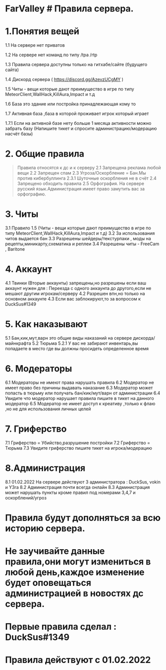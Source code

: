 # FarValley # Правила сервера.
# 1.Понятия вещей
 1.1 На сервере нет приватов

 1.2 На сервере нет команд по типу /tpa /rtp 

 1.3 Правила сервера доступны только на гитхабе/сайте (будущего сайта)

 1.4 Дискорд сервера ( https://discord.gg/AzevzUCgMY )

 1.5 Читы - вещи которые дают преимущество в игре по типу MeteorClient,WallHack,KillAura,Impact и т.д

 1.6 База это здание или постройка принадлежающая кому то

 1.7 Активная база ,база в которой проживает игрок который играет 

 1.7.1 Если на активной базе нету больше 1 месяца активности можно забрать базу (Напишите тикет и спросите администрацию/модерацию насчёт базы)
# 2. Общие правила
> Правила относятся к дс и к серверу
2.1 Запрещена реклама любой вещи
2.2 Запрещен спам
2.3 Угроза/Оскорбление = Бан.Мы против кибербуллинга
2.3.1 Шуточные оскорбления не в счёт 
2.4 Запрещено обходить правила
2.5 Орфография. На сервере русский язык.Администрация имеет право замутить вас за орфографию.
# 3. Читы
3.1 Правило 1.5 (Читы - вещи которые дают преимущество в игре по типу MeteorClient,WallHack,KillAura,Impact и т.д)
3.2 За использования читов выдается бан
3.3 Разрешены шейдеры/текстурпаки , моды на рецепты,миникарту,схематика и реплеи
3.4 Разрешены читы -  FreeCam , Baritone
# 4. Аккаунт
4.1 Твинки (Вторые аккаунты) запрещены,но разрешены если ваш аккаунт нужен для : Переезда с одного аккаунта до другого,если не мешают другим игрокам/серверу
4.2 Разрешен впн,но только на основном аккаунте
4.3 Если вас заблокируют,то за вопросом к DuckSus#1349
# 5. Как наказывают
5.1 Бан,кик,мут,варн это общие виды наказаний на сервере дискорда/майнкрафта
5.2 Тюрьма
5.2.1 У вас не забирают инвентарь,вы попадаете в место где вы должны просидеть определенное время
# 6. Модераторы
6.1 Модераторы не имеют права нарушать  правила
6.2 Модератор не имеет право без причины выдавать наказание
6.3 Модератор может попасть в тюрьму или получать бан/кик/мут/варн от администрации
6.4 Увидите что модератор нарушает правила пишите в тикет на данного модератор
6.5 Модератор не имеет доступ к креативу ,только к флаю ,но не для использования личных целей
# 7. Гриферство
7.1 Гриферство = Убийство,разрушение постройки
7.2 Гриферство = Тюрьма
7.3 Увидите гриферство пишите тикет на игрока/модерацию
# 8.Администрация
8.1 01.02.2022 На сервере действуют 3 администратора : DuckSus, vokin и Y3ra
8.2 Администрация почти всегда онлайн
8.3 Администрация может нарушать пункты кроме правил под номерами 3,4,7 и оскорблений/угроз
# Правила будут дополняться за всю историю сервера.
# Не заучивайте данные правила,они могут измениться в любой день,каждое изменение будет оповещаться администрацией в новостях дс сервера.
# Первые правила сделал : DuckSus#1349
# Правила действуют с 01.02.2022














